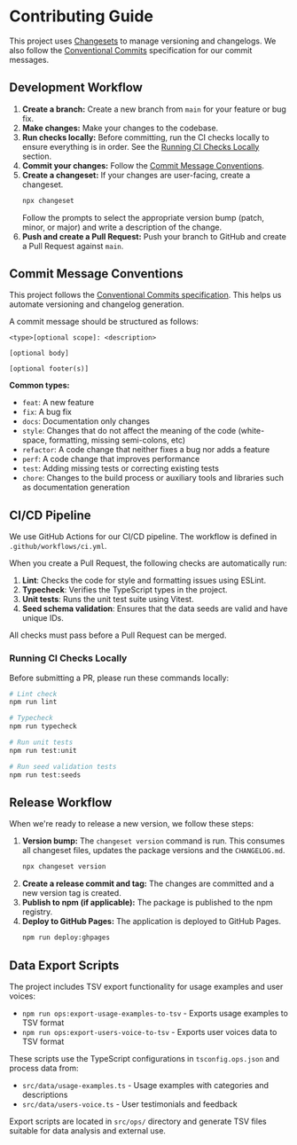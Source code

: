 # Contributing Guide

This project uses [Changesets](https://github.com/changesets/changesets) to manage versioning and changelogs. We also follow the [Conventional Commits](https://www.conventionalcommits.org/) specification for our commit messages.

## Development Workflow

1.  **Create a branch:** Create a new branch from `main` for your feature or bug fix.
2.  **Make changes:** Make your changes to the codebase.
3.  **Run checks locally:** Before committing, run the CI checks locally to ensure everything is in order. See the [Running CI Checks Locally](#running-ci-checks-locally) section.
4.  **Commit your changes:** Follow the [Commit Message Conventions](#commit-message-conventions).
5.  **Create a changeset:** If your changes are user-facing, create a changeset.
    ```bash
    npx changeset
    ```
    Follow the prompts to select the appropriate version bump (patch, minor, or major) and write a description of the change.
6.  **Push and create a Pull Request:** Push your branch to GitHub and create a Pull Request against `main`.

## Commit Message Conventions

This project follows the [Conventional Commits specification](https://www.conventionalcommits.org/en/v1.0.0/). This helps us automate versioning and changelog generation.

A commit message should be structured as follows:

```
<type>[optional scope]: <description>

[optional body]

[optional footer(s)]
```

**Common types:**

- `feat`: A new feature
- `fix`: A bug fix
- `docs`: Documentation only changes
- `style`: Changes that do not affect the meaning of the code (white-space, formatting, missing semi-colons, etc)
- `refactor`: A code change that neither fixes a bug nor adds a feature
- `perf`: A code change that improves performance
- `test`: Adding missing tests or correcting existing tests
- `chore`: Changes to the build process or auxiliary tools and libraries such as documentation generation

## CI/CD Pipeline

We use GitHub Actions for our CI/CD pipeline. The workflow is defined in `.github/workflows/ci.yml`.

When you create a Pull Request, the following checks are automatically run:

1.  **Lint**: Checks the code for style and formatting issues using ESLint.
2.  **Typecheck**: Verifies the TypeScript types in the project.
3.  **Unit tests**: Runs the unit test suite using Vitest.
4.  **Seed schema validation**: Ensures that the data seeds are valid and have unique IDs.

All checks must pass before a Pull Request can be merged.

### Running CI Checks Locally

Before submitting a PR, please run these commands locally:

```bash
# Lint check
npm run lint

# Typecheck
npm run typecheck

# Run unit tests
npm run test:unit

# Run seed validation tests
npm run test:seeds
```

## Release Workflow

When we're ready to release a new version, we follow these steps:

1.  **Version bump:** The `changeset version` command is run. This consumes all changeset files, updates the package versions and the `CHANGELOG.md`.
    ```bash
    npx changeset version
    ```
2.  **Create a release commit and tag:** The changes are committed and a new version tag is created.
3.  **Publish to npm (if applicable):** The package is published to the npm registry.
4.  **Deploy to GitHub Pages:** The application is deployed to GitHub Pages.
    ```bash
    npm run deploy:ghpages
    ```

## Data Export Scripts

The project includes TSV export functionality for usage examples and user voices:

- `npm run ops:export-usage-examples-to-tsv` - Exports usage examples to TSV format
- `npm run ops:export-users-voice-to-tsv` - Exports user voices data to TSV format

These scripts use the TypeScript configurations in `tsconfig.ops.json` and process data from:

- `src/data/usage-examples.ts` - Usage examples with categories and descriptions
- `src/data/users-voice.ts` - User testimonials and feedback

Export scripts are located in `src/ops/` directory and generate TSV files suitable for data analysis and external use.
